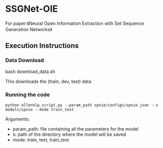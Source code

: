 # SSGNet-OIE
For paper:《Neural Open Information Extraction with Set Sequence Generation Networks》

## Execution Instructions
### Data Download
bash download_data.sh 

This downloads the (train, dev, test) data

### Running the code
```
python allennlp_script.py --param_path spnie/configs/spnie.json --s models/spnie --mode train_test
```

Arguments:
- param_path: file containing all the parameters for the model
- s:  path of the directory where the model will be saved
- mode: train, test, train_test
